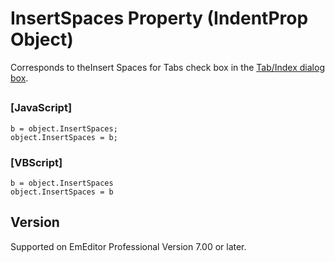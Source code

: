 # InsertSpaces Property (IndentProp Object)

Corresponds to theInsert
Spaces for Tabs check box in the [Tab/Index dialog box](../../dlg/properties/general/indent/index).

## 

### \[JavaScript\]

```
b = object.InsertSpaces;
object.InsertSpaces = b;
```

### \[VBScript\]

```
b = object.InsertSpaces
object.InsertSpaces = b
```

## Version

Supported on EmEditor Professional Version 7.00 or later.
